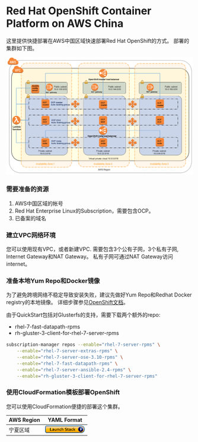 # Red Hat OpenShift Container Platform on AWS China

这里提供快捷部署在AWS中国区域快速部署Red Hat OpenShift的方式。 部署的集群如下图。

![部署架构](images/architecture.png)

### 需要准备的资源 
1. AWS中国区域的帐号
2. Red Hat Enterprise Linux的Subscription，需要包含OCP。 
3. 已备案的域名

### 建立VPC网络环境

您可以使用现有VPC，或者新建VPC. 需要包含3个公有子网，3个私有子网, Internet Gateway和NAT Gateway。 私有子网可通过NAT Gateway访问internet。

### 准备本地Yum Repo和Docker镜像

为了避免跨境网络不稳定导致安装失败，建议先做好Yum Repo和Redhat Docker registry的本地镜像。 详细步骤参见[OpenShift文档](https://docs.openshift.com/container-platform/3.10/install/disconnected_install.html)。

由于QuickStart包括对Glusterfs的支持，需要下载两个额外的repo:

- rhel-7-fast-datapath-rpms
- rh-gluster-3-client-for-rhel-7-server-rpms

```bash
subscription-manager repos --enable="rhel-7-server-rpms" \
    --enable="rhel-7-server-extras-rpms" \
    --enable="rhel-7-server-ose-3.10-rpms" \
    --enable="rhel-7-fast-datapath-rpms" \
    --enable="rhel-7-server-ansible-2.4-rpms" \
    --enable="rh-gluster-3-client-for-rhel-7-server-rpms"
```

### 使用CloudFormation模板部署OpenShift

您可以使用CloudFormation便捷的部署这个集群。

AWS Region   | YAML Format
------------ | ------------
宁夏区域 | [![launch-yaml](images/cloudformation-launch-stack-button.png)](https://console.amazonaws.cn/cloudformation/home?region=cn-northwest-1#/stacks/new?stackName=OpenShift&amp;templateURL=https://aws-quickstart-cn.s3.cn-northwest-1.amazonaws.com.cn/quickstart-redhat-openshift/templates/openshift.template)
